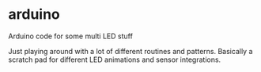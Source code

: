 # arduino
Arduino code for some multi LED stuff

Just playing around with a lot of different routines and patterns.  Basically a scratch pad for different LED animations and sensor integrations.
